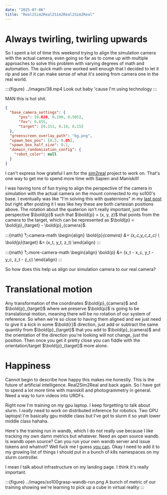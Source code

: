 ```yaml
---
date: "2025-07-06"
title: "Real2Sim2Real2Sim2Real2Sim2Real"
---
```


# Always twirling, twirling upwards

So I spent a lot of time this weekend trying to align the simulation camera with the actual camera, even going so far as to come up with multiple approaches to solve this problem with varying degrees of math and automation. The quick math one worked well enough that I decided to let it rip and see if it can make sense of what it's seeing from camera one in the real world.


:::{figure} ../images/38.mp4
Look out baby 'cause I'm using technology
:::


MAN this is hot shit.



```json
{
  "base_camera_settings": {
      "pos": [0.020, 0.190, 0.505],
      "fov": 0.655,
      "target": [0.151, 0.10, 0.15]
  },
  "greenscreen_overlay_path": "bg.png",
  "spawn_box_pos": [0.3, 0.05],
  "spawn_box_half_size": 0.1,
  "domain_randomization_config": {
    "robot_color": null
  }
}
```


I can't express how grateful I am for the [sim2real][sim2real] project to work on. That's one way to get me to spend more time with Sapien and Maniskill!


I was having tons of fun trying to align the perspective of the camera in simulation with the actual camera on the mount connected to my so100's base. I eventually was like "I'm solving this with quaternions" in my [last post](../jul/jul05) but right after posting it I was like hey these are both cartesian positions above. The rotation about the quaterion isn't really important, just the perspective $\bold{p}$ such that $\bold{p} = (x, y, z)$ that points from the camera to the target, which can be represented as $\bold{p} = \bold{p}_{target} - \bold{p}_{camera}$.

:::{math}
:label:camera-math
\begin{align}
\bold{p}_{camera} &= (x_c,y_c,z_c) \\
\bold{p}_{target} &= (x_t, y_t, z_t) 
\end{align}
:::


:::{math}
:label:more-camera-math
\begin{align}
\bold{p} &= (x_t - x_c, y_t - y_c, z_t - z_c)
\end{align}
:::

So how does this help us align our simulation camera to our real camera?

# Translational motion

Any transformation of the coordinates $\bold{p}_{camera}$ and $\bold{p}_{target}$ where we preserve $\bold{p}$ is going to be translational motion, meaning there will be no rotation of our system of reference. So when we're so close to having them aligned and we just need to give it a kick in some $\bold{r}$ direction, just add or subtract the same quantity from $\bold{p}_{target}$ that you add to $\bold{p}_{camera}$ and the orientation of the direction you're looking will not change, just the position. Then once you get it pretty close you can fiddle with the orientation/target $\bold{p}_{target}$ more alone.


# Happiness

Cannot begin to describe how happy this makes me honestly. This is the future of artificial intelligence. Real2Sim2Real and back again. So I have got to spend a lot more time with maniskill and photogrammetry in general. Need a way to turn videos into URDFs.

Right now I'm training on my gpu laptop. I keep forgetting to talk about slurm. I *really* need to work on distributed inference for robotics. Two GPU laptops! I'm basically gpu middle class but I've got to slurm it so yeah lower middle class hahaha.

Here's the training run in wandb, which I do not really use because I like tracking my own damn metrics but whatever. Need an open source wandb. Is wandb open source? Can you run your own wandb server and issue tokens and whatnot? Well fuck me I guess [you can][wandb-server]. Okay I need to add it to my growing list of things I should put in a bunch of k8s namespaces on my slurm controller.

I mean I talk about infrastructure on my landing page. I think it's really important.

:::{figure} ../images/so100grasp-wandb-run.png
A bunch of metric of our training showing we're learning to pick up a cube in virtual reality
:::


[sim2real]: https://github.com/StoneT2000/lerobot-sim2real
[env-config]: https://gist.github.com/odellus/74c10ca972cb70cc133de402466d2878
[wandb-server]: https://github.com/wandb/server